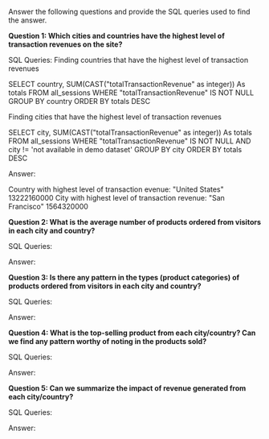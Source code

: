 Answer the following questions and provide the SQL queries used to find the answer.

    
**Question 1: Which cities and countries have the highest level of transaction revenues on the site?**


SQL Queries: 
Finding countries that have the highest level of transaction revenues

SELECT  country, SUM(CAST("totalTransactionRevenue" as integer)) As totals
FROM all_sessions
WHERE "totalTransactionRevenue" IS NOT NULL
GROUP BY country
ORDER BY totals DESC

Finding cities that have the highest level of transaction revenues

SELECT  city, SUM(CAST("totalTransactionRevenue" as integer)) As totals
FROM all_sessions
WHERE "totalTransactionRevenue" IS NOT NULL AND city != 'not available in demo dataset'
GROUP BY city
ORDER BY totals DESC


Answer:


Country with highest level of transaction evenue: "United States"	13222160000
City with highest level of transaction revenue: "San Francisco"	1564320000

**Question 2: What is the average number of products ordered from visitors in each city and country?**


SQL Queries:



Answer:





**Question 3: Is there any pattern in the types (product categories) of products ordered from visitors in each city and country?**


SQL Queries:



Answer:





**Question 4: What is the top-selling product from each city/country? Can we find any pattern worthy of noting in the products sold?**


SQL Queries:



Answer:





**Question 5: Can we summarize the impact of revenue generated from each city/country?**

SQL Queries:



Answer:







